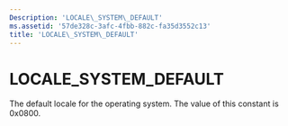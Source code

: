```yaml
---
Description: 'LOCALE\_SYSTEM\_DEFAULT'
ms.assetid: '57de328c-3afc-4fbb-882c-fa35d3552c13'
title: 'LOCALE\_SYSTEM\_DEFAULT'
---
```


# LOCALE\_SYSTEM\_DEFAULT

The default locale for the operating system. The value of this constant is 0x0800.

 

 



